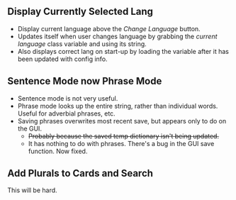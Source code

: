 ## Display Currently Selected Lang
- Display current language above the *Change Language* button.
- Updates itself when user changes language by grabbing the *current language* class variable and using its string.
- Also displays correct lang on start-up by loading the variable after it has been updated with config info.
## Sentence Mode now Phrase Mode
- Sentence mode is not very useful.
- Phrase mode looks up the entire string, rather than individual words. Useful for adverbial phrases, etc.
- Saving phrases overwrites most recent save, but appears only to do on the GUI.
	- ~~Probably because the saved temp dictionary isn't being updated.~~
	- It has nothing to do with phrases. There's a bug in the GUI save function. Now fixed.
## Add Plurals to Cards and Search
This will be hard.